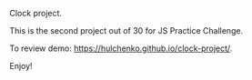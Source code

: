 Clock project.

This is the second project out of 30 for JS Practice Challenge.

To review demo: https://hulchenko.github.io/clock-project/.

Enjoy!
